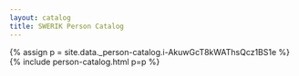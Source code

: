 ```yaml
---
layout: catalog
title: SWERIK Person Catalog
---
```

{% assign p = site.data._person-catalog.i-AkuwGcT8kWAThsQcz1BS1e %}
{% include person-catalog.html p=p %}

